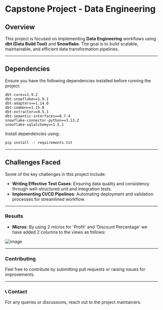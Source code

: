 # Capstone Project - Data Engineering

## Overview
This project is focused on implementing **Data Engineering** workflows using **dbt (Data Build Tool)** and **Snowflake**. The goal is to build scalable, maintainable, and efficient data transformation pipelines.

---

## Dependencies
Ensure you have the following dependencies installed before running the project:

```plaintext
dbt-core==1.9.2
dbt-snowflake==1.9.1
dbt-adapters==1.14.0
dbt-common==1.15.0
dbt-extractor==0.5.1
dbt-semantic-interfaces==0.7.4
snowflake-connector-python==3.13.2
snowflake-sqlalchemy==1.5.1
```

Install dependencies using:
```sh
pip install -r requirements.txt
```

---

## Challenges Faced
Some of the key challenges in this project include:

- **Writing Effective Test Cases**: Ensuring data quality and consistency through well-structured unit and integration tests.
- **Implementing CI/CD Pipelines**: Automating deployment and validation processes for streamlined workflow.

---

### Results
- **Micros**: By using 2 micros for 'Profit' and 'Discount Percentage' we have added 2 columns to the views as follows:

![image](https://github.com/user-attachments/assets/f6e7d967-b4d8-4f42-9c9e-ddd8d62b8bac)


---

### Contributing
Feel free to contribute by submitting pull requests or raising issues for improvements.

---

### 📞 Contact
For any queries or discussions, reach out to the project maintainers.

